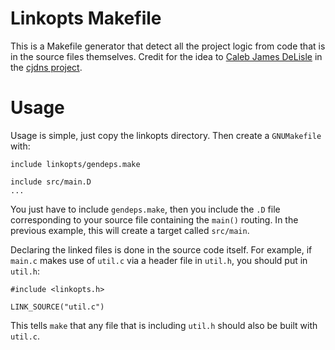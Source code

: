 Linkopts Makefile
=================

This is a Makefile generator that detect all the project logic from code that
is in the source files themselves. Credit for the idea to
[Caleb James DeLisle](https://github.com/cjdelisle) in the
[cjdns project](https://github.com/cjdelisle/cjdns).

Usage
=====

Usage is simple, just copy the linkopts directory. Then create a `GNUMakefile`
with:

    include linkopts/gendeps.make

    include src/main.D
    ...

You just have to include `gendeps.make`, then you include the `.D` file
corresponding to your source file containing the `main()` routing. In the
previous example, this will create a target called `src/main`.

Declaring the linked files is done in the source code itself. For example, if
`main.c` makes use of `util.c` via a header file in `util.h`, you should put in
`util.h`:

    #include <linkopts.h>

    LINK_SOURCE("util.c")

This tells `make` that any file that is including `util.h` should also be built
with `util.c`.